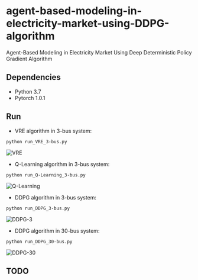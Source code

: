 # agent-based-modeling-in-electricity-market-using-DDPG-algorithm
Agent-Based Modeling in Electricity Market Using Deep Deterministic Policy Gradient Algorithm

## Dependencies
- Python 3.7
- Pytorch 1.0.1

## Run
* VRE algorithm in 3-bus system:

```
python run_VRE_3-bus.py
```

![VRE](https://github.com/liangyancang/agent-based-modeling-in-electricity-market-using-DDPG-algorithm/blob/master/results/VRE.png)

* Q-Learning algorithm in 3-bus system:

```
python run_Q-Learning_3-bus.py
```

![Q-Learning](https://github.com/liangyancang/agent-based-modeling-in-electricity-market-using-DDPG-algorithm/blob/master/results/Q-Learning.png)

* DDPG algorithm in 3-bus system:

```
python run_DDPG_3-bus.py
```

![DDPG-3](https://github.com/liangyancang/agent-based-modeling-in-electricity-market-using-DDPG-algorithm/blob/master/results/DDPG_3_bus.png)

* DDPG algorithm in 30-bus system:

```
python run_DDPG_30-bus.py
```

![DDPG-30](https://github.com/liangyancang/agent-based-modeling-in-electricity-market-using-DDPG-algorithm/blob/master/results/DDPG_30-bus.png)

## TODO
